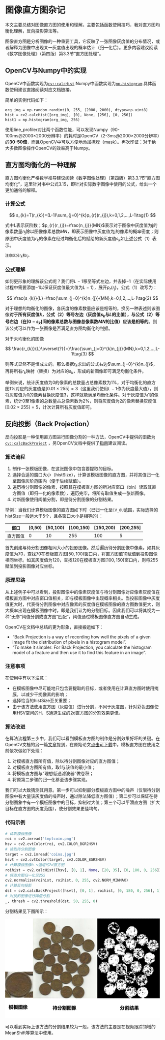 # 图像直方图杂记

本文主要总结对图像直方图的使用和理解。主要包括函数使用技巧，我对直方图均衡化理解，反向投影算法等。

图像直方图是分析图像的一种重要工具，它反映了一张图像灰度值的分布情况，或者解释为图像中出现某一灰度值出现的概率估计（归一化后）。更多内容建议阅读《数字图像处理》（第四版）第3.3节“直方图处理”。

## OpenCV与Numpy中的实现
OpenCV中函数实现为[`cv::calcHist`](https://docs.opencv.org/4.5.3/d6/dc7/group__imgproc__hist.html#gada9d547662b7f832dd7b93d378b1137d)
Numpy中函数实现为[`np.histogram`](https://numpy.org/doc/stable/reference/generated/numpy.histogram.html)
具体函数使用建议直接阅读对应文档链接。

简单的实例代码如下：

```
org_img = np.random.randint(0, 255, (2000, 2000), dtype=np.uint8)
hist = cv2.calcHist([org_img], [0], None, [256], [0, 256])
hist1 = np.histogram(org_img, 256)
```

使用line_profiler对比两个函数性能，可以发现Numpy（90-100ms@2000×2000分辨率）的耗时是OpenCV（2-3ms@2000×2000分辨率）的**30-50倍**，而且OpenCV中可以方便地添加掩膜（mask）。再次印证：对于绝大多数图像操作OpenCV的效率高于Numpy。

## 直方图均衡化的一种理解

直方图均衡化严格数学推导建议阅读《数字图像处理》（第四版）第3.3.1节“直方图均衡化”，这里针对书中公式3.15，即针对实际数字图像中使用的公式，给出一个更加通俗的解释。

### 计算公式

$$
s_{k}=T(r_{k})=(L-1)\sum_{j=0}^{k}p_{r}(r_{j}),k=0,1,2,...,L-1\tag{1}
$$

式中$L$表示灰阶数；$p_{r}(r_{j})=\frac{n_{j}}{MN}$表示对于图像中灰度值为j的像素数量$n_{j}$除以图像像素总数$MN$，即表示图像中灰度值为j的像素的概率密度；则原图中灰度值为$r_{k}$的像素在经过均衡化后的赋给的新灰度值$s_{k}$如上述公式（1）表示。

<small>

注意区分$r_{k}$和$r_{j}$。

</small>

### 公式理解

如何更形象的理解该公式呢？我们将$L-1$移至等式左边，并去掉$-1$（在实际使用过程中需要添加$-1$以保证灰度值最大值为$L-1$），展开$p_{r}(r_{j})$，公式（1）改写为：

$$
\frac{s_{k}}{L}=\frac{\sum_{j=0}^{k}n_{j}}{MN},k=0,1,2,...,L-1\tag{2}
$$

对于理想的均衡化的图像，各灰度的像素数量应该是相等的，换另一种表述则该图像**对于所有灰度值$k$，公式（2）等号左边（灰度值$s_{k}$与$L$的比值），与公式（2）等号右边（在$[0-s_{k}]$间的像素总数与图像总像素数${MN}$的比值）应该是相等的**。则该公式可以作为一张图像是否满足直方图均衡化的判据。

对于未均衡化的图像

$$
\frac{r_{k}}{L}\overset{?}{=}\frac{\sum_{j=0}^{k}n_{j}}{MN},k=0,1,2,...,L-1\tag{3}
$$

则等式显然不是恒成立的。那么根据$r_{k}$求出的公式右边$\sum_{j=0}^{k}n_{j}$，再将所有$r_{k}$映射（替换）为对应的$s_{k}$，形成的新图像即可满足均衡化条件。

举例来说，统计灰度值为0的像素的总数量占总像素数为1%，对于均衡化的直方图1%对应的灰度值是$[0.01\times255]=3$（这里我们使用$L-1$作为灰度最大值），则将灰度值为0的像素替换灰度值3，这样就能满足均衡化条件。对于灰度值为1的像素，统计0至1像素的总数量占总像素数为2%，则将灰度值为2的像素替换灰度值$[0.02\times255]=5$，计次计算所有灰度值即可。

## 反向投影（Back Projection）

反向投影是一种使用直方图进行图像分割的一种方法，OpenCV中提供的函数为
[`cv::calcBackProject`](https://docs.opencv.org/4.5.3/d6/dc7/group__imgproc__hist.html#ga3a0af640716b456c3d14af8aee12e3ca)
，另OpenCV文档中提供了[指南](https://docs.opencv.org/4.5.3/da/d7f/tutorial_back_projection.html)建议阅读。

### 算法流程

1. 制作一张模板图像，在这张图像中包含要提取的目标。
2. 选择合适的窗口大小（histSize），计算该模板图像的直方图，并将其值归一化至图像灰阶范围内（便于后续赋值）。
3. 遍历待分割图像的像素，按照其在模板直方图的所对应窗口（bin）读取其直方图值（即归一化的像素数），遍历完毕，将所有取值生成一张新图像。
4. 对新图像使用阈值分割，即是待分割图像的分割结果。

举例：当我们计算模板图像的直方图如下时（已归一化至`CV_8U`范围，实际选择的histSize一般远大于5个，且各窗口大小是相等的）：

  | 窗口     | [0,50) | [50,100) | [100,150) | [150,200) | [200,255] |
  | -------- | ------ | -------- | --------- | --------- | --------- |
  | 直方图值 | 0      | 10       | 255       | 100       | 5         |

首先创建与待分割图像相同大小的投影图像。然后遍历待分割图像中像素，如其灰度值为70，查找70在模板直方图$[50,100)$窗口内，将直方图值10赋值到投影图像相同坐标。如其灰度值为120，查找120在模板直方图$[100,150)$窗口内，则将255赋值到投影图像对应坐标。

### 原理思路

从上述例子中可以看到，投影图像中的像素灰度值与待分割图像对应像素灰度值在模板直方图中对应窗口值相关，即与模板图像中出现概率相关。当投影图像中灰度值更大时，代表待分割图像中对应像素的灰度值在模板图像的直方图数值更大，则大概率出现在模板图像中时，即是我们认为的分割目标。因此我们可以将其视为一种“无参”阈值分割或直方图“匹配”，阈值通过模板图像直方图自动生成。

OpenCV在文档中总结的更为形象，直接搬运如下：

- “Back Projection is a way of recording how well the pixels of a given image fit the distribution of pixels in a histogram model”.
- “To make it simpler: For Back Projection, you calculate the histogram model of a feature and then use it to find this feature in an image”.

### 注意事项

在使用中有以下注意：

- 在模板图像中尽可能地只包含要提取的目标，或者使用在计算直方图时使用掩膜，以减少干扰像素的影响；
- 选择恰当的histSize至关重要；
- 由于该方法使用直方图（灰度值）进行分割，不同于灰度图，针对彩色图像使用HSV空间的H、S通道生成的2d直方图的分割效果更佳。

### 算法改进

在算法流程第三步中，我们可以看到模板直方图的制作是分割效果好坏的关键。在OpenCV文档的另一篇[文章](https://docs.opencv.org/4.5.3/dc/df6/tutorial_py_histogram_backprojection.html)提到，在原始论文[点击可下载](http://twiki.cis.rit.edu/twiki/pub/MVRL/HistogramAnalysisTechniques/AAA-Indexing_Via_Color_Histograms_Swain_Ballard_1991.pdf)中，模板直方图在使用之前依次做如下处理：

1. 对模板直方图所有值，除以待分割图像对应的直方图值；
2. 对模板直方图所有值，取1与该值的最小值；
3. 将模板直方图与“理想低通滤波器”做卷积；
4. 将原第二步骤的归一化移至该步骤实现。

我们可以大致猜测其用意。第一步可以抑制部分模板直方图中的噪声（仅限待分割图像中有大量该灰度值的噪声时，通过除法降低直方图值）；第二步可以保证在待分割图象中有一个模板图像中的目标，抑制过大值；第三个可以平滑直方图（扩大目标在直方图的灰度范围），使分割效果更佳均匀。

### 代码示例

```python
# 读取模板图像
roi = cv2.imread('tmplcoin.png')
hsv = cv2.cvtColor(roi, cv2.COLOR_BGR2HSV)
# 读取待分割图像
target = cv2.imread('coins.jpg')
hsvt = cv2.cvtColor(target, cv2.COLOR_BGR2HSV)
# 计算模板图像h-s通道的2d直方图
roihist = cv2.calcHist([hsv], [0, 1], None, [20, 35], [0, 180, 0, 256])
# 将直方图归一化至255
cv2.normalize(roihist, roihist, 0, 255, cv2.NORM_MINMAX)
# 计算反向投影
dst = cv2.calcBackProject([hsvt], [0, 1], roihist, [0, 180, 0, 256], 1)
# 对投影图像进行阈值分割
_, thresh = cv2.threshold(dst, 50, 255, 0) 
```

分割结果见下图所示：

![](../asset/images/back_projection_coins.png)

可以看到实际上该方法的分割结果较为一般，该方法的主要是在视频跟踪领域的MeanShift等算法中使用。